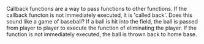 Callback functions
	are a way to pass functions to other functions. If the callback functon is not immediately executed, it is 'called back'. Does this sound like a game of baseball? If a ball is hit into the field, the ball is passed from player to player to execute the function of eliminating the player. If the function is not immediately executed, the ball is thrown back to home base.